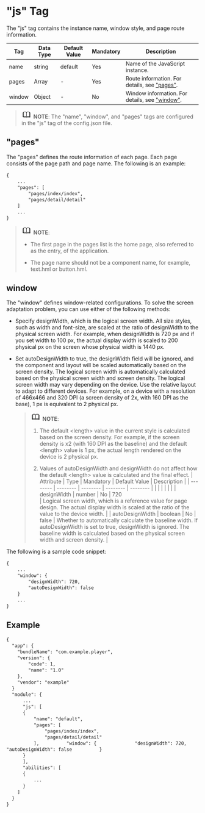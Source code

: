 # "js" Tag


The "js" tag contains the instance name, window style, and page route information.


  | Tag | Data Type | Default Value | Mandatory | Description | 
| -------- | -------- | -------- | -------- | -------- |
| name | string | default | Yes | Name of the JavaScript instance. | 
| pages | Array | - | Yes | Route information. For details, see ["pages"](#pages). |
| window | Object | - | No | Window information. For details, see ["window"](#window). | 


> ![icon-note.gif](public_sys-resources/icon-note.gif) **NOTE**:
> The "name", "window", and "pages" tags are configured in the "js" tag of the config.json file.


## "pages"

The "pages" defines the route information of each page. Each page consists of the page path and page name. The following is an example:


```
{
    ...
    "pages": [
        "pages/index/index",
        "pages/detail/detail"
    ]
    ...
}
```


> ![icon-note.gif](public_sys-resources/icon-note.gif) **NOTE**:
> 
> - The first page in the pages list is the home page, also referred to as the entry, of the application.
>
> 
> - The page name should not be a component name, for example, text.hml or button.hml.

## window

The "window" defines window-related configurations. To solve the screen adaptation problem, you can use either of the following methods:

- Specify designWidth, which is the logical screen width. All size styles, such as width and font-size, are scaled at the ratio of designWidth to the physical screen width. For example, when designWidth is 720 px and if you set width to 100 px, the actual display width is scaled to 200 physical px on the screen whose physical width is 1440 px.

- Set autoDesignWidth to true, the designWidth field will be ignored, and the component and layout will be scaled automatically based on the screen density. The logical screen width is automatically calculated based on the physical screen width and screen density. The logical screen width may vary depending on the device. Use the relative layout to adapt to different devices. For example, on a device with a resolution of 466x466 and 320 DPI (a screen density of 2x, with 160 DPI as the base), 1 px is equivalent to 2 physical px.
  
  > ![icon-note.gif](public_sys-resources/icon-note.gif) **NOTE**:
  > 1. The default  &lt;length&gt; value in the current style is calculated based on the screen density. For example, if the screen density is x2 (with 160 DPI as the baseline) and the default  &lt;length&gt; value is 1 px, the actual length rendered on the device is 2 physical px.
  > 
  > 2. Values of autoDesignWidth and designWidth do not affect how the default  &lt;length&gt; value is calculated and the final effect.
| Attribute | Type | Mandatory | Default Value | Description |
| -------- | -------- | -------- | -------- | -------- |
|  |  |  |  |  |
| designWidth | number | No | 720<br/> | Logical screen width, which is a reference value for page design. The actual display width is scaled at the ratio of the value to the device width. |
| autoDesignWidth | boolean | No | false | Whether to automatically calculate the baseline width. If autoDesignWidth is set to true, designWidth is ignored. The baseline width is calculated based on the physical screen width and screen density. |

The following is a sample code snippet:

```
{
    ...
    "window": {
        "designWidth": 720,
        "autoDesignWidth": false
    }
    ...
}
```


## Example


```
{
  "app": {
    "bundleName": "com.example.player",
    "version": {
        "code": 1,
        "name": "1.0"
    },
    "vendor": "example"
  }
  "module": {
      ...
      "js": [
      {
          "name": "default",
          "pages": [
              "pages/index/index",
              "pages/detail/detail"
          ],          "window": {              "designWidth": 720,              "autoDesignWidth": false          }
      }
      ],
      "abilities": [
      {
          ...
      }
    ]
  }
}
```
